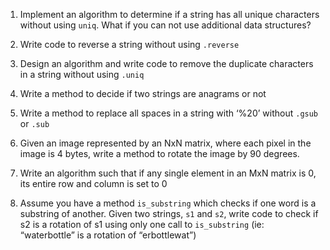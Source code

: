1. Implement an algorithm to determine if a string has all unique characters without using `uniq`. What if you can not use additional data structures?

2. Write code to reverse a string without using `.reverse`

3. Design an algorithm and write code to remove the duplicate characters in a string without using `.uniq`

4. Write a method to decide if two strings are anagrams or not

5. Write a method to replace all spaces in a string with ‘%20’ without `.gsub` or `.sub`

6. Given an image represented by an NxN matrix, where each pixel in the image is 4 bytes, write a method to rotate the image by 90 degrees.
7. Write an algorithm such that if any single element in an MxN matrix is 0, its entire row and column is set to 0
8. Assume you have a method `is_substring` which checks if one word is a substring of another. Given two strings, `s1` and `s2`, write code to check if s2 is a rotation of s1 using only one call to `is_substring` (ie: “waterbottle” is a rotation of “erbottlewat”)